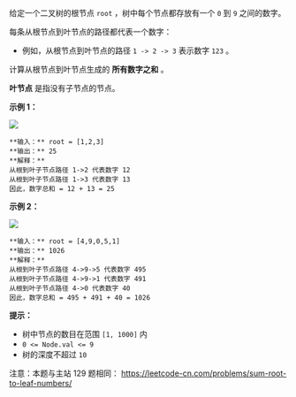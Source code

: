 给定一个二叉树的根节点 `root` ，树中每个节点都存放有一个 `0` 到 `9` 之间的数字。

每条从根节点到叶节点的路径都代表一个数字：

  * 例如，从根节点到叶节点的路径 `1 -> 2 -> 3` 表示数字 `123` 。

计算从根节点到叶节点生成的 **所有数字之和** 。

**叶节点** 是指没有子节点的节点。



**示例 1：**

![](https://assets.leetcode.com/uploads/2021/02/19/num1tree.jpg)

    
    
    **输入：** root = [1,2,3]
    **输出：** 25
    **解释：**
    从根到叶子节点路径 1->2 代表数字 12
    从根到叶子节点路径 1->3 代表数字 13
    因此，数字总和 = 12 + 13 = 25

**示例 2：**

![](https://assets.leetcode.com/uploads/2021/02/19/num2tree.jpg)

    
    
    **输入：** root = [4,9,0,5,1]
    **输出：** 1026
    **解释：**
    从根到叶子节点路径 4->9->5 代表数字 495
    从根到叶子节点路径 4->9->1 代表数字 491
    从根到叶子节点路径 4->0 代表数字 40
    因此，数字总和 = 495 + 491 + 40 = 1026
    



**提示：**

  * 树中节点的数目在范围 `[1, 1000]` 内
  * `0 <= Node.val <= 9`
  * 树的深度不超过 `10`



注意：本题与主站 129 题相同： <https://leetcode-cn.com/problems/sum-root-to-leaf-numbers/>

